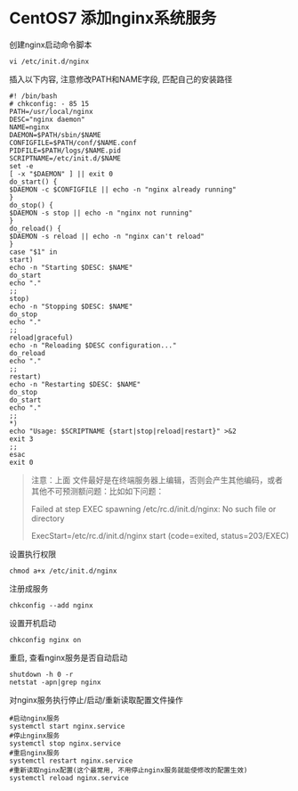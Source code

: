 # CentOS7 添加nginx系统服务

创建nginx启动命令脚本

```
vi /etc/init.d/nginx
```

插入以下内容, 注意修改PATH和NAME字段, 匹配自己的安装路径

```
#! /bin/bash
# chkconfig: - 85 15
PATH=/usr/local/nginx
DESC="nginx daemon"
NAME=nginx
DAEMON=$PATH/sbin/$NAME
CONFIGFILE=$PATH/conf/$NAME.conf
PIDFILE=$PATH/logs/$NAME.pid
SCRIPTNAME=/etc/init.d/$NAME
set -e
[ -x "$DAEMON" ] || exit 0
do_start() {
$DAEMON -c $CONFIGFILE || echo -n "nginx already running"
}
do_stop() {
$DAEMON -s stop || echo -n "nginx not running"
}
do_reload() {
$DAEMON -s reload || echo -n "nginx can't reload"
}
case "$1" in
start)
echo -n "Starting $DESC: $NAME"
do_start
echo "."
;;
stop)
echo -n "Stopping $DESC: $NAME"
do_stop
echo "."
;;
reload|graceful)
echo -n "Reloading $DESC configuration..."
do_reload
echo "."
;;
restart)
echo -n "Restarting $DESC: $NAME"
do_stop
do_start
echo "."
;;
*)
echo "Usage: $SCRIPTNAME {start|stop|reload|restart}" >&2
exit 3
;;
esac
exit 0
```

> 注意：上面 文件最好是在终端服务器上编辑，否则会产生其他编码，或者其他不可预测额问题：比如如下问题：
>
> Failed at step EXEC spawning /etc/rc.d/init.d/nginx: No such file or directory
>
> ExecStart=/etc/rc.d/init.d/nginx start \(code=exited, status=203/EXEC\)

设置执行权限

```
chmod a+x /etc/init.d/nginx
```

注册成服务

```
chkconfig --add nginx
```

设置开机启动

```
chkconfig nginx on
```

重启, 查看nginx服务是否自动启动

```
shutdown -h 0 -r
netstat -apn|grep nginx
```

对nginx服务执行停止/启动/重新读取配置文件操作

```
#启动nginx服务
systemctl start nginx.service
#停止nginx服务
systemctl stop nginx.service
#重启nginx服务
systemctl restart nginx.service
#重新读取nginx配置(这个最常用, 不用停止nginx服务就能使修改的配置生效)
systemctl reload nginx.service
```



